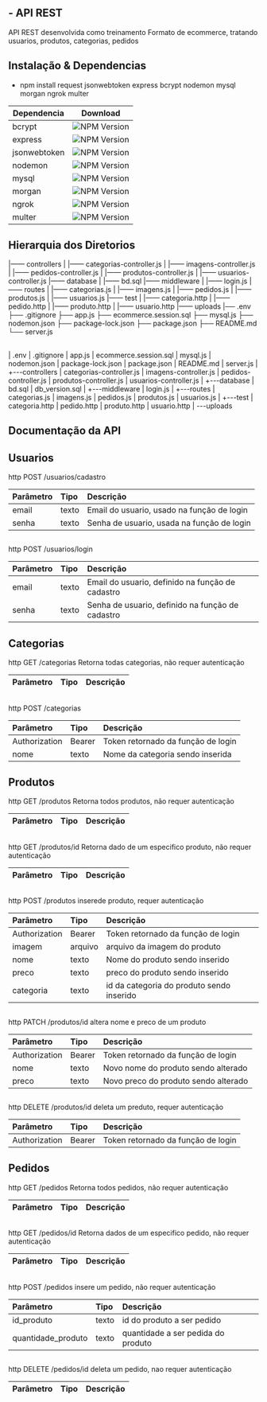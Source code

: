 ## - API REST

API REST desenvolvida como treinamento
Formato de ecommerce, tratando usuarios, produtos, categorias, pedidos

##

## Instalação & Dependencias
- npm install request jsonwebtoken express bcrypt nodemon mysql morgan ngrok multer


| Dependencia     | Download                                                     |
| --------------- | ------------------------------------------------------------ |
| bcrypt          | ![NPM Version](https://img.shields.io/npm/v/bcrypt)          |
| express         | ![NPM Version](https://img.shields.io/npm/v/express)         |
| jsonwebtoken    | ![NPM Version](https://img.shields.io/npm/v/jsonwebtoken)    |
| nodemon         | ![NPM Version](https://img.shields.io/npm/v/nodemon)         |
| mysql           | ![NPM Version](https://img.shields.io/npm/v/mysql)           |
| morgan          | ![NPM Version](https://img.shields.io/npm/v/morgan)          |
| ngrok           | ![NPM Version](https://img.shields.io/npm/v/ngrok)           |
| multer          | ![NPM Version](https://img.shields.io/npm/v/multer)          |


## 

## Hierarquia dos Diretorios


|—— controllers
|    |—— categorias-controller.js
|    |—— imagens-controller.js
|    |—— pedidos-controller.js
|    |—— produtos-controller.js
|    |—— usuarios-controller.js
|—— database
|    |—— bd.sql
|—— middleware
|    |—— login.js
|—— routes
|    |—— categorias.js
|    |—— imagens.js
|    |—— pedidos.js
|    |—— produtos.js
|    |—— usuarios.js
|—— test
|    |—— categoria.http
|    |—— pedido.http
|    |—— produto.http
|    |—— usuario.http
|—— uploads
|── .env
├── .gitignore
├── app.js
├── ecommerce.session.sql
├── mysql.js
├── nodemon.json
├── package-lock.json
├── package.json
├── README.md
└── server.js
##
|   .env
|   .gitignore
|   app.js
|   ecommerce.session.sql
|   mysql.js
|   nodemon.json
|   package-lock.json
|   package.json
|   README.md
|   server.js
|
+---controllers
|       categorias-controller.js
|       imagens-controller.js
|       pedidos-controller.js
|       produtos-controller.js
|       usuarios-controller.js
|
+---database
|       bd.sql
|       db_version.sql
|
+---middleware
|       login.js
|
+---routes
|       categorias.js
|       imagens.js
|       pedidos.js
|       produtos.js
|       usuarios.js
|
+---test
|       categoria.http
|       pedido.http
|       produto.http
|       usuario.http
|
\---uploads
##
## Documentação da API
## Usuarios

http
  POST /usuarios/cadastro


| Parâmetro | Tipo     | Descrição                                                                                                                                   |
| :-------- | :------- | :------------------------------------------------------------------------------------------------------------------------------------------ |
| email   | texto | Email do usuario, usado na função de login 
| senha   | texto | Senha de usuario, usada na função de login                             

## 
http
  POST /usuarios/login


| Parâmetro | Tipo     | Descrição                                                                                                                                   |
| :-------- | :------- | :------------------------------------------------------------------------------------------------------------------------------------------ |
| email   | texto | Email do usuario, definido na função de cadastro
| senha   | texto | Senha de usuario, definido na função de cadastro                            

## 

## Categorias

http
  GET /categorias
    Retorna todas categorias, não requer autenticação 

| Parâmetro | Tipo     | Descrição                                                                                                                                   |
| :-------- | :------- | :------------------------------------------------------------------------------------------------------------------------------------------ |
                            

## 
http
  POST /categorias


| Parâmetro | Tipo     | Descrição                                                                                                                                   |
| :-------- | :------- | :------------------------------------------------------------------------------------------------------------------------------------------ |
| Authorization   | Bearer | Token retornado da função de login 
| nome   | texto | Nome da categoria sendo inserida                             

## 

## Produtos

http
  GET /produtos
    Retorna todos produtos, não requer autenticação   

| Parâmetro | Tipo     | Descrição                                                                                                                                   |
| :-------- | :------- | :------------------------------------------------------------------------------------------------------------------------------------------ |
##
http
  GET /produtos/id
    Retorna dado de um especifico produto, não requer autenticação   

| Parâmetro | Tipo     | Descrição                                                                                                                                   |
| :-------- | :------- | :------------------------------------------------------------------------------------------------------------------------------------------ |
                          

## 
http
  POST /produtos
    inserede produto, requer autenticação

| Parâmetro | Tipo     | Descrição                                                                                                                                   |
| :-------- | :------- | :------------------------------------------------------------------------------------------------------------------------------------------ |
| Authorization   | Bearer | Token retornado da função de login 
| imagem   | arquivo | arquivo da imagem do produto                             
| nome   | texto | Nome do produto sendo inserido                            
| preco   | texto | preco do produto sendo inserido                         
| categoria   | texto | id da categoria do produto sendo inserido                            

## 
http
  PATCH /produtos/id
    altera nome e preco de um produto

| Parâmetro | Tipo     | Descrição                                                                                                                                   |
| :-------- | :------- | :------------------------------------------------------------------------------------------------------------------------------------------ |
| Authorization   | Bearer | Token retornado da função de login                             
| nome   | texto | Novo nome do produto sendo alterado                            
| preco   | texto | Novo preco do produto sendo alterado                     

## 
http
  DELETE /produtos/id
    deleta um preduto, requer autenticação

| Parâmetro | Tipo     | Descrição                                                                                                                                   |
| :-------- | :------- | :------------------------------------------------------------------------------------------------------------------------------------------ |
| Authorization   | Bearer | Token retornado da função de login 
                         

## 

## Pedidos

http
  GET /pedidos
    Retorna todos pedidos, não requer autenticação   

| Parâmetro | Tipo     | Descrição                                                                                                                                   |
| :-------- | :------- | :------------------------------------------------------------------------------------------------------------------------------------------ |

##
http
  GET /pedidos/id
    Retorna dados de um especifico pedido, não requer autenticação   

| Parâmetro | Tipo     | Descrição                                                                                                                                   |
| :-------- | :------- | :------------------------------------------------------------------------------------------------------------------------------------------ |
                          

## 
http
  POST /pedidos
    insere um pedido, não requer autenticação   

| Parâmetro | Tipo     | Descrição                                                                                                                                   |
| :-------- | :------- | :------------------------------------------------------------------------------------------------------------------------------------------ |
| id_produto   | texto | id do produto a ser pedido                            
| quantidade_produto   | texto | quantidade a ser pedida do produto    

## 
http
  DELETE /pedidos/id
    deleta um pedido, nao requer autenticação

| Parâmetro | Tipo     | Descrição                                                                                                                                   |
| :-------- | :------- | :------------------------------------------------------------------------------------------------------------------------------------------ |
